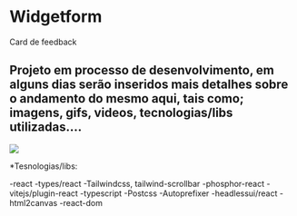 # Widgetform
Card de feedback

## Projeto em processo de desenvolvimento, em alguns dias serão inseridos mais detalhes sobre o andamento do mesmo aqui, tais como; imagens, gifs, videos, tecnologias/libs utilizadas....
 
 ![](src/assets/longoTelaMaior.gif)
 
 *Tesnologias/libs:
 
 -react
 -types/react
 -Tailwindcss, tailwind-scrollbar
 -phosphor-react
 -vitejs/plugin-react
 -typescript
 -Postcss
 -Autoprefixer
 -headlessui/react
 -html2canvas
 -react-dom
 
 
